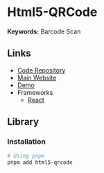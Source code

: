 # Html5-QRCode

**Keywords:** Barcode Scan

<!--
https://eyfojn.csb.app
-->

## Links

- [Code Repository](https://github.com/mebjas/html5-qrcode)
- [Main Website](https://scanapp.org)
- [Demo](https://blog.minhazav.dev/research/html5-qrcode)
- Frameworks
  - [React](https://github.com/scanapp-org/html5-qrcode-react)

## Library

### Installation

```sh
# Using pnpm
pnpm add html5-qrcode
```
